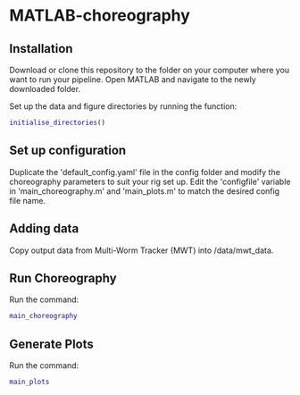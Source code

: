# MATLAB-choreography

## Installation

Download or clone this repository to the folder on your computer where you want to run your pipeline. Open MATLAB and navigate to the newly downloaded folder. 

Set up the data and figure directories by running the function:
```matlab
initialise_directories()
```
## Set up configuration

Duplicate the 'default_config.yaml' file in the config folder and modify the choreography parameters to suit your rig set up. Edit the 'configfile' variable in 'main_choreography.m' and 'main_plots.m' to match the desired config file name.

## Adding data

Copy output data from Multi-Worm Tracker (MWT) into /data/mwt_data.

## Run Choreography

Run the command:
```matlab
main_choreography
```
## Generate Plots

Run the command:
```matlab
main_plots
```


